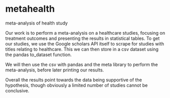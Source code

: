# metahealth
meta-analysis of health study


Our work is to  perform a meta-analysis on a healthcare studies, focusing on treatment outcomes and presenting the results in statistical tables.
To get our studies, we use the Google scholars API itself to scrape for studies with titles relating to healthcare. This we can then store in a csv dataset using the pandas to_dataset function. 

We will then use the csv with pandas and the meta library to perform the meta-analysis, before later printing our results. 

Overall the results point towards the data being supportive of the hypothesis, though obviously a limited number of studies cannot be conclusive.
